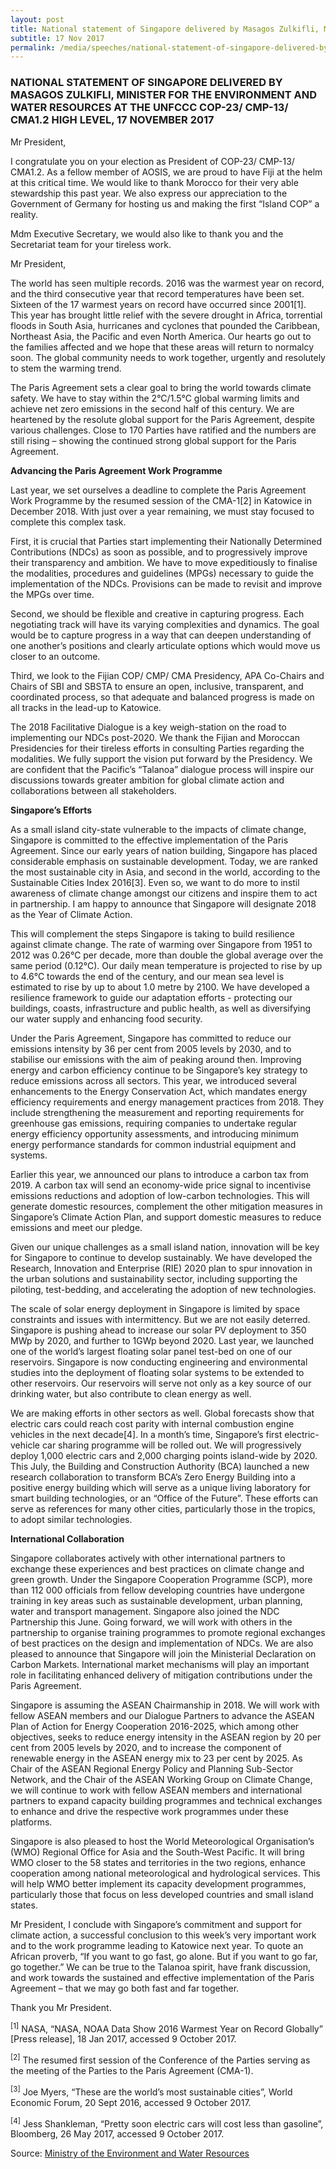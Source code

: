 ```yaml
---
layout: post
title: National statement of Singapore delivered by Masagos Zulkifli, Minister for the Environment and Water Resources at the UNFCCC COP-23/ CMP-13/ CMA1.2 high level, 17 November 2017
subtitle: 17 Nov 2017
permalink: /media/speeches/national-statement-of-singapore-delivered-by-masagos-zulkifli-minister-for-the-environment-and-water-resources-at-the-unfccc-cop-23-cmp-13-cma1.2-high-level-17-november-2017
---
```


### NATIONAL STATEMENT OF SINGAPORE DELIVERED BY MASAGOS ZULKIFLI, MINISTER FOR THE ENVIRONMENT AND WATER RESOURCES AT THE UNFCCC COP-23/ CMP-13/ CMA1.2 HIGH LEVEL, 17 NOVEMBER 2017

Mr President,

I congratulate you on your election as President of COP-23/ CMP-13/ CMA1.2. As a fellow member of AOSIS, we are proud to have Fiji at the helm at this critical time. We would like to thank Morocco for their very able stewardship this past year. We also express our appreciation to the Government of Germany for hosting us and making the first “Island COP” a reality.

Mdm Executive Secretary, we would also like to thank you and the Secretariat team for your tireless work.

Mr President,

The world has seen multiple records. 2016 was the warmest year on record, and the third consecutive year that record temperatures have been set. Sixteen of the 17 warmest years on record have occurred since 2001[1]. This year has brought little relief with the severe drought in Africa, torrential floods in South Asia, hurricanes and cyclones that pounded the Caribbean, Northeast Asia, the Pacific and even North America. Our hearts go out to the families affected and we hope that these areas will return to normalcy soon. The global community needs to work together, urgently and resolutely to stem the warming trend. 

The Paris Agreement sets a clear goal to bring the world towards climate safety. We have to stay within the 2°C/1.5°C global warming limits and achieve net zero emissions in the second half of this century. We are heartened by the resolute global support for the Paris Agreement, despite various challenges. Close to 170 Parties have ratified and the numbers are still rising – showing the continued strong global support for the Paris Agreement. 

**Advancing the Paris Agreement Work Programme**

Last year, we set ourselves a deadline to complete the Paris Agreement Work Programme by the resumed session of the CMA-1[2] in Katowice in December 2018. With just over a year remaining, we must stay focused to complete this complex task.  

First, it is crucial that Parties start implementing their Nationally Determined Contributions (NDCs) as soon as possible, and to progressively improve their transparency and ambition. We have to move expeditiously to finalise the modalities, procedures and guidelines (MPGs) necessary to guide the implementation of the NDCs. Provisions can be made to revisit and improve the MPGs over time.  

Second, we should be flexible and creative in capturing progress. Each negotiating track will have its varying complexities and dynamics. The goal would be to capture progress in a way that can deepen understanding of one another’s positions and clearly articulate options which would move us closer to an outcome.  

Third, we look to the Fijian COP/ CMP/ CMA Presidency, APA Co-Chairs and Chairs of SBI and SBSTA to ensure an open, inclusive, transparent, and coordinated process, so that adequate and balanced progress is made on all tracks in the lead-up to Katowice.

The 2018 Facilitative Dialogue is a key weigh-station on the road to implementing our NDCs post-2020. We thank the Fijian and Moroccan Presidencies for their tireless efforts in consulting Parties regarding the modalities. We fully support the vision put forward by the Presidency. We are confident that the Pacific’s “Talanoa” dialogue process will inspire our discussions towards greater ambition for global climate action and collaborations between all stakeholders.    

**Singapore’s Efforts**

As a small island city-state vulnerable to the impacts of climate change, Singapore is committed to the effective implementation of the Paris Agreement. Since our early years of nation building, Singapore has placed considerable emphasis on sustainable development. Today, we are ranked the most sustainable city in Asia, and second in the world, according to the Sustainable Cities Index 2016[3]. Even so, we want to do more to instil awareness of climate change amongst our citizens and inspire them to act in partnership. I am happy to announce that Singapore will designate 2018 as the Year of Climate Action.

This will complement the steps Singapore is taking to build resilience against climate change.  The rate of warming over Singapore from 1951 to 2012 was 0.26°C per decade, more than double the global average over the same period (0.12°C). Our daily mean temperature is projected to rise by up to 4.6°C towards the end of the century, and our mean sea level is estimated to rise by up to about 1.0 metre by 2100. We have developed a resilience framework to guide our adaptation efforts - protecting our buildings, coasts, infrastructure and public health, as well as diversifying our water supply and enhancing food security.

Under the Paris Agreement, Singapore has committed to reduce our emissions intensity by 36 per cent from 2005 levels by 2030, and to stabilise our emissions with the aim of peaking around then. Improving energy and carbon efficiency continue to be Singapore’s key strategy to reduce emissions across all sectors. This year, we introduced several enhancements to the Energy Conservation Act, which mandates energy efficiency requirements and energy management practices from 2018. They include strengthening the measurement and reporting requirements for greenhouse gas emissions, requiring companies to undertake regular energy efficiency opportunity assessments, and introducing minimum energy performance standards for common industrial equipment and systems.

Earlier this year, we announced our plans to introduce a carbon tax from 2019. A carbon tax will send an economy-wide price signal to incentivise emissions reductions and adoption of low-carbon technologies. This will generate domestic resources, complement the other mitigation measures in Singapore’s Climate Action Plan, and support domestic measures to reduce emissions and meet our pledge.

Given our unique challenges as a small island nation, innovation will be key for Singapore to continue to develop sustainably. We have developed the Research, Innovation and Enterprise (RIE) 2020 plan to spur innovation in the urban solutions and sustainability sector, including supporting the piloting, test-bedding, and accelerating the adoption of new technologies.

The scale of solar energy deployment in Singapore is limited by space constraints and issues with intermittency. But we are not easily deterred. Singapore is pushing ahead to increase our solar PV deployment to 350 MWp by 2020, and further to 1GWp beyond 2020. Last year, we launched one of the world’s largest floating solar panel test-bed on one of our reservoirs. Singapore is now conducting engineering and environmental studies into the deployment of floating solar systems to be extended to other reservoirs. Our reservoirs will serve not only as a key source of our drinking water, but also contribute to clean energy as well.

We are making efforts in other sectors as well. Global forecasts show that electric cars could reach cost parity with internal combustion engine vehicles in the next decade[4]. In a month’s time, Singapore’s first electric-vehicle car sharing programme will be rolled out. We will progressively deploy 1,000 electric cars and 2,000 charging points island-wide by 2020. This July, the Building and Construction Authority (BCA) launched a new research collaboration to transform BCA’s Zero Energy Building into a positive energy building which will serve as a unique living laboratory for smart building technologies, or an “Office of the Future”. These efforts can serve as references for many other cities, particularly those in the tropics, to adopt similar technologies.

**International Collaboration**

Singapore collaborates actively with other international partners to exchange these experiences and best practices on climate change and green growth. Under the Singapore Cooperation Programme (SCP), more than 112 000 officials from fellow developing countries have undergone training in key areas such as sustainable development, urban planning, water and transport management. Singapore also joined the NDC Partnership this June. Going forward, we will work with others in the partnership to organise training programmes to promote regional exchanges of best practices on the design and implementation of NDCs. We are also pleased to announce that Singapore will join the Ministerial Declaration on Carbon Markets. International market mechanisms will play an important role in facilitating enhanced delivery of mitigation contributions under the Paris Agreement.

Singapore is assuming the ASEAN Chairmanship in 2018. We will work with fellow ASEAN members and our Dialogue Partners to advance the ASEAN Plan of Action for Energy Cooperation 2016-2025, which among other objectives, seeks to reduce energy intensity in the ASEAN region by 20 per cent from 2005 levels by 2020, and to increase the component of renewable energy in the ASEAN energy mix to 23 per cent by 2025.  As Chair of the ASEAN Regional Energy Policy and Planning Sub-Sector Network, and the Chair of the ASEAN Working Group on Climate Change, we will continue to work with fellow ASEAN members and international partners to expand capacity building programmes and technical exchanges to enhance and drive the respective work programmes under these platforms.

Singapore is also pleased to host the World Meteorological Organisation’s (WMO) Regional Office for Asia and the South-West Pacific. It will bring WMO closer to the 58 states and territories in the two regions, enhance cooperation among national meteorological and hydrological services. This will help WMO better implement its capacity development programmes, particularly those that focus on less developed countries and small island states.

Mr President, I conclude with Singapore’s commitment and support for climate action, a successful conclusion to this week’s very important work and to the work programme leading to Katowice next year. To quote an African proverb, “If you want to go fast, go alone. But if you want to go far, go together.” We can be true to the Talanoa spirit, have frank discussion, and work towards the sustained and effective implementation of the Paris Agreement – that we may go both fast and far together.

Thank you Mr President.

<sup>[1]</sup> NASA, “NASA, NOAA Data Show 2016 Warmest Year on Record Globally” [Press release], 18 Jan 2017, accessed 9 October 2017.

<sup>[2]</sup> The resumed first session of the Conference of the Parties serving as the meeting of the Parties to the Paris Agreement (CMA-1).

<sup>[3]</sup> Joe Myers, “These are the world’s most sustainable cities”, World Economic Forum, 20 Sept 2016, accessed 9 October 2017.

<sup>[4]</sup> Jess Shankleman, “Pretty soon electric cars will cost less than gasoline”, Bloomberg, 26 May 2017, accessed 9 October 2017.

Source: [<a href="https://www.mewr.gov.sg/news/national-statement-of-singapore-delivered-by-masagos-zulkifli--minister-for-the-environment-and-water-resources--at-the-unfccc-cop-23-cmp-13-cma12-high-level-segment--november-2017--bonn--germany" target="_blank">Ministry of the Environment and Water Resources</a>](https://www.mewr.gov.sg/news/national-statement-of-singapore-delivered-by-masagos-zulkifli--minister-for-the-environment-and-water-resources--at-the-unfccc-cop-23-cmp-13-cma12-high-level-segment--november-2017--bonn--germany)
